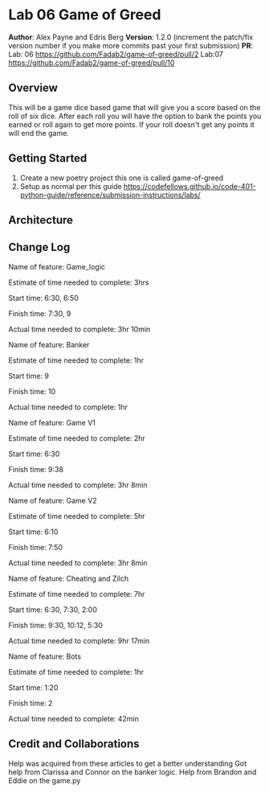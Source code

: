 # Lab 06 Game of Greed 

**Author**: Alex Payne and Edris Berg
**Version**: 1.2.0 (increment the patch/fix version number if you make more commits past your first submission)
**PR**: Lab: 06 https://github.com/Fadab2/game-of-greed/pull/2 Lab:07 https://github.com/Fadab2/game-of-greed/pull/10

## Overview
This will be a game dice based game that will give you a score based on the roll of six dice. After each roll you will have the option to bank the points you earned or roll again to get more points. If your roll doesn't get any points it will end the game. 

## Getting Started
1. Create a new poetry project this one is called game-of-greed
2. Setup as normal per this guide https://codefellows.github.io/code-401-python-guide/reference/submission-instructions/labs/

## Architecture

## Change Log
Name of feature: Game_logic 

Estimate of time needed to complete: 3hrs

Start time: 6:30, 6:50

Finish time: 7:30, 9

Actual time needed to complete: 3hr 10min

Name of feature: Banker

Estimate of time needed to complete: 1hr

Start time: 9

Finish time: 10

Actual time needed to complete: 1hr

Name of feature: Game V1

Estimate of time needed to complete: 2hr

Start time: 6:30

Finish time: 9:38

Actual time needed to complete: 3hr 8min

Name of feature: Game V2

Estimate of time needed to complete: 5hr

Start time: 6:10

Finish time: 7:50

Actual time needed to complete: 3hr 8min

Name of feature: Cheating and Zilch

Estimate of time needed to complete: 7hr

Start time: 6:30, 7:30, 2:00

Finish time: 9:30, 10:12, 5:30

Actual time needed to complete: 9hr 17min

Name of feature: Bots

Estimate of time needed to complete: 1hr

Start time: 1:20 

Finish time: 2

Actual time needed to complete: 42min






## Credit and Collaborations
Help was acquired from these articles to get a better understanding
Got help from Clarissa and Connor on the banker logic. 
Help from Brandon and Eddie on the game.py 
